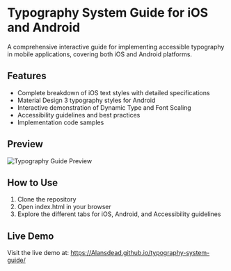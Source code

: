 # Typography System Guide for iOS and Android

A comprehensive interactive guide for implementing accessible typography in mobile applications, covering both iOS and Android platforms.

## Features

- Complete breakdown of iOS text styles with detailed specifications
- Material Design 3 typography styles for Android
- Interactive demonstration of Dynamic Type and Font Scaling
- Accessibility guidelines and best practices
- Implementation code samples

## Preview

![Typography Guide Preview](preview.png)

## How to Use

1. Clone the repository
2. Open index.html in your browser
3. Explore the different tabs for iOS, Android, and Accessibility guidelines

## Live Demo

Visit the live demo at: https://Alansdead.github.io/typography-system-guide/
